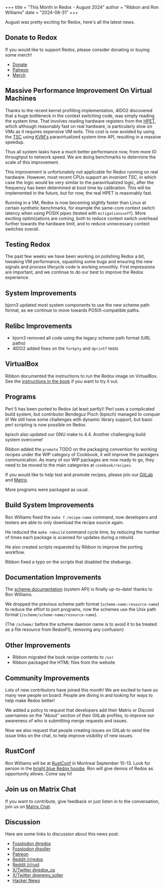 +++
title = "This Month in Redox - August 2024"
author = "Ribbon and Ron Williams"
date = "2024-08-31"
+++

August was pretty exciting for Redox, here's all the latest news.

## Donate to Redox

If you would like to support Redox, please consider donating or buying some merch!

- [Donate](https://www.redox-os.org/donate/)
- [Patreon](https://www.patreon.com/redox_os)
- [Merch](https://redox-os.creator-spring.com/)

## Massive Performance Improvement On Virtual Machines

Thanks to the recent kernel profilling implementation, 4lDO2 discovered that a huge bottleneck in the context switching code, was simply reading the system time. That involves reading hardware registers from the [HPET](https://en.wikipedia.org/wiki/High_Precision_Event_Timer), which although reasonably fast on real hardware, is particularly slow on VMs as it requires expensive VM exits. This cost is now avoided by using the [TSC](https://en.wikipedia.org/wiki/Time_Stamp_Counter) using [KVM's](https://en.wikipedia.org/wiki/Kernel-based_Virtual_Machine) paravirtualized system time API, resulting in a massive speedup.

Thus all system tasks have a much better performance now, from more IO throughput to network speed. We are doing benchmarks to determine the scale of this improvement.

This improvement is unfortunately not applicable for Redox running on real hardware. However, most recent CPUs support an *invariant TSC*, in which case the logic would be very similar to the paravirtualized logic, after the frequency has been determined at boot time by calibration. This will be implemented in the future, but for now, the real HPET is reasonably fast.

Running in a VM, Redox is now becoming slightly faster than Linux at certain synthetic benchmarks, for example the same-core context switch latency when using POSIX pipes (tested with `mitigations=off`). More exciting optimizations are coming, both to reduce context switch overhead further towards the hardware limit, and to reduce unnecessary context switches overall.

## Testing Redox

The past few weeks we have been working on polishing Redox a bit,
tweaking VM performance,
squashing some bugs and ensuring the new signals and process lifecycle code is working smoothly.
First impressions are important, and we continue to do our best to improve the Redox experience.

## System Improvements

bjorn3 updated most system components to use the new scheme path format, as we continue to move towards POSIX-compatible paths. 

## Relibc Improvements

- bjorn3 removed all code using the legacy scheme path format (URL paths)
- 4lDO2 added fixes on the `forkpty` and `dprintf` tests

## VirtualBox

Ribbon documented the instructions to run the Redox image on VirtualBox. See the [instructions in the book](https://doc.redox-os.org/book/ch02-01-running-vm.html#virtualbox-instructions) if you want to try it out.

## Programs

Perl 5 has been ported to Redox (at least partly)! Perl uses a complicated build system, but contributor Bendeguz Pisch (bpisch) managed to conquer it! We still have some challenges with dynamic library support, but basic perl scripting is now possible on Redox.

bpisch also updated our GNU make to 4.4. Another challenging build system overcome!

Ribbon added the `promote` TODO on the packaging convention for working recipes under the WIP category of Cookbook, it will improve the packagers communication. As many of our WIP packages are now ready to go, they need to be moved to the main categories at `cookbook/recipes`.

If you would like to help test and promote recipes, please join our [GitLab](https://gitlab.redox-os.org/redox-os/redox/) and [Matrix](https://matrix.to/#/#redox-join:matrix.org).

More programs were packaged as usual.

## Build System Improvements

Ron Williams fixed the `make f.recipe-name` command, now developers and testers are able to only download the recipe source again.

He reduced the `make rebuild` command cycle time, by reducing the number of times each package is scanned for updates during a rebuild.

He also created scripts requested by Ribbon to improve the porting workflow.

Ribbon fixed a typo on the scripts that disabled the shebangs.

## Documentation Improvements

The [scheme documentation](https://doc.redox-os.org/book/ch05-00-schemes-resources.html) (system API) is finally up-to-date! thanks to Ron Williams.

We dropped the previous scheme path format (`scheme-name:resource-name`) to reduce the effort to port programs, now the schemes use the Unix path format (`/scheme/scheme-name/resource-name`).

(The `/scheme/` before the scheme daemon name is to avoid it to be treated as a file resource from RedoxFS, removing any confusion)

## Other Improvements

- Ribbon migrated the book recipe contents to `/usr`
- Ribbon packaged the HTML files from the website

## Community Improvements

Lots of new contributors have joined this month! We are excited to have so many new people on board.
People are diving in and looking for ways to help make Redox better!

We added a policy to request that developers add their Matrix or Discord usernames on the "About" section of their GitLab profiles, to improve our awareness of who is submitting merge requests and issues.

Now we also request that people creating issues on GitLab to send the issue links on the chat, to help improve visibility of new issues.

## RustConf

Ron Williams will be at [RustConf](https://rustconf.com/) in Montreal September 10-13.
Look for person in the [bright blue Redox hoodie](https://redox-os.creator-spring.com/listing/redox-hoodie?product=227&variation=2665&size=1247).
Ron will give demos of Redox as opportunity allows. Come say hi!

## Join us on Matrix Chat

If you want to contribute, give feedback or just listen in to the conversation,
join us on [Matrix Chat](https://matrix.to/#/#redox-join:matrix.org).

## Discussion

Here are some links to discussion about this news post:

- [Fosstodon @redox](https://fosstodon.org/@redox/113080386969774301)
- [Fosstodon @soller](https://fosstodon.org/@soller/113080386010260292)
- [Patreon](https://www.patreon.com/posts/111421950)
- [Reddit /r/redox](https://www.reddit.com/r/Redox/comments/1f8ynw7/this_month_in_redox_august_2024/)
- [Reddit /r/rust](https://www.reddit.com/r/rust/comments/1f8yoqy/this_month_in_redox_os_august_2024/)
- [X/Twitter @redox_os](https://x.com/redox_os/status/1831378079169577027)
- [X/Twitter @jeremy_soller](https://x.com/jeremy_soller/status/1831377989646406069)
- [Hacker News](https://news.ycombinator.com/item?id=41448078)
